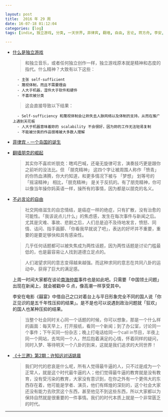 ```yaml
---

layout: post
title:  2016 年 29 周
date: 16-07-18 01:12:04
categories: [log]
tags: [indie, 独立游戏, 分类, 一天世界, 菲律宾, 翻墙, 自由, 言论, 蒋方舟, 李安, 喜宴, 许知远, 姚晨, 教育]

---
```


- [什么是独立游戏](https://blog.yitianshijie.net/2016/07/16/what-is-indie-game/)

	> 和独立音乐，或者任何独立创作一样，独立游戏原本就是精神和态度的指代。什么精神？大致有以下这些：

		- 主张 self-sufficient
		- 蔑视体制，而且不需要理由
		- 人大于机器，湿件大于软件和硬件
		- 不喜欢被分类

	> 这会直接导致以下结果：	

		- Self-sufficiency 和蔑视体制会让妳失去人脉网络以及体制的支持，从而在推广上遇到天花板
		- 人大于机器意味着妳的 scalability 不会很好，因为妳的工作无法轻易复制
		- 不能被分类的作品很难被大多数人理解

- [菲律宾 - 一个岛国的诞生](http://mp.weixin.qq.com/s?__biz=MzI1MTI4Njc5NA%3D%3D&idx=1&mid=2247483764&sn=498c69c36d21a81eb0bd0bf8c043d97d)

- [翻墙朋克的崛起](http://www.vice.cn/read/the-rise-of-vpn-punks)

	> 其实你不喜欢听朋克：瞎鸡巴喊，还毫无旋律可言，演奏技巧更是跟你之前听的没法比。但 「朋克精神」 这四个字让被周围人称作「愤青」 的你热血沸腾，你大约知道，和更多情况下被与 「梦想」 划等号的 「摇滚精神」 相比，「朋克精神」 是关于反抗的。有了朋克精神，你可以像当年操你妈英语一样，操所有的事情，因为都是以朋克的名义。

- [不必言论的自由](https://mp.weixin.qq.com/s?__biz=MzIzMDI2NzE2MQ%3D%3D&ascene=0&devicetype=iMac+MacBookPro12%2C1+OSX+OSX+10.11.5+build%2815F34%29&idx=1&key=77421cf58af4a6535bae769fde8f85ce827777cd822978f627e062930e9f4957a40183b173e9fd579e18af3f89b20b3d&mid=2651163631&pass_ticket=j%2Bra0v5egZd7GVCg7aY9iXTsQ1D7SJAN4H2%2F82aVcnKD8anDIQ%2BLs2AWRQnHFfcB&scene=1&sn=aa3523f63459d1712b55269ad6a249f1&srcid=0713s1FSClQay0oDRTHU4rb7&uin=Mjk4MDgwMTE0Mw%3D%3D&version=11020201)

	> 社交网络滋生的自恋情结，是癌症一样的绝症，只有扩散，没有治愈的可能性。「我该说点儿什么」的焦虑感，发生在每次事件与新闻之后。尤其是灾难、事故、悲剧之后，人们总是迫不及待地发言，愤怒、同情、诘问、指手画脚、「你看我早就说了吧」，表达的好坏并不重要，重要的是要足够快和具有感染性。

	> 几乎任何话题都可以被失焦成为两性话题，因为两性话题是讨论门槛最低的，也是最容易让人找到道德立足点的。

	> 人们渴望求同的意志变得越来越强。而这种求同的意志在共同八卦的运动中，获得了巨大的满足感。

	上周一时间大家都在谈论[南海仲裁](https://zh.wikipedia.org/wiki/菲律賓控告中國案)事件也是如此吧。只需要「中国领土问题」出现在新闻上，就会被戳中 G 点，像高潮一样享受其中。

	李安在电影《囍宴》中借自己之口对着台上与平日形象完全不同的国人说「你正见识的是五千年性压抑的结果」。是不是也可以说遇到政治问题就「狂欢」的国人也某种压抑的结果。

	> 当整个社会同时关心同一个话题的时候，你可以想象，那是一个什么样的画面：每天早上，打开报纸，看同一个新闻；到了办公室，讨论同一个事件；下午买同一份杂志；晚上打电话给同一个call in节目，半夜上同一个网站，去骂同一个人，然后抱着满足的心情，怀着同样的疑问，同时入梦、等待明天一个八卦的到来，这就是我们追求的大同世界！

- [《十三邀》第2期：许知远对话姚晨](http://v.qq.com/cover/g/gtmnp5b34m9c2yo.html)

	> 我们时代的悲哀是什么呢，所有人觉得最牛逼的人，只不过是成为一个正常人，就是这个时代最牛逼的人；他们觉得最牛逼的教育就是没有教育，没有受污染的教育，大家没有意识到，在你之外有一个更伟大的东西存在着，他可能是学者、演员，他们有辉煌的深刻的，这个社会大家还没有能力去欣赏这个东西，甚至他见不到这些东西，所以大家都以为保持自然就是很重要的一件事情。我们的时代本质上就是一个非常匮乏的时代。

---
